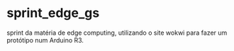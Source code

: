 # sprint_edge_gs
sprint da matéria de edge computing, utilizando o site wokwi para fazer um protótipo num Arduino R3.
